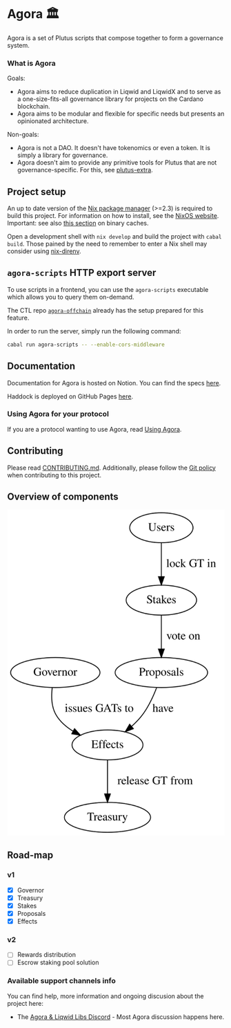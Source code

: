# Agora :classical_building:

Agora is a set of Plutus scripts that compose together to form a governance system.

### What is Agora

Goals:

-   Agora aims to reduce duplication in Liqwid and LiqwidX and to serve as a one-size-fits-all governance library for projects on the Cardano blockchain.
-   Agora aims to be modular and flexible for specific needs but presents an opinionated architecture.

Non-goals:

-   Agora is not a DAO. It doesn't have tokenomics or even a token. It is simply a library for governance.
-   Agora doesn't aim to provide any primitive tools for Plutus that are not governance-specific. For this, see [plutus-extra](https://github.com/Liqwid-Labs/plutus-extra/).

## Project setup

An up to date version of the [Nix package manager](nixos.org) (>=2.3) is required to build this project. For information on how to install, see the [NixOS website](https://nixos.org/download.html). Important: see also [this section](https://github.com/input-output-hk/plutus#nix-advice) on binary caches.

Open a development shell with `nix develop` and build the project with `cabal build`. Those pained by the need to remember to enter a Nix shell may consider using [nix-direnv](https://github.com/nix-community/nix-direnv).

## `agora-scripts` HTTP export server

To use scripts in a frontend, you can use the `agora-scripts` executable which allows you to query them on-demand.

The CTL repo [`agora-offchain`](https://github.com/mlabs-haskell/agora-offchain) already has the setup prepared for this feature.

In order to run the server, simply run the following command:

```sh
cabal run agora-scripts -- --enable-cors-middleware
```

## Documentation

Documentation for Agora is hosted on Notion. You can find the specs [here](https://liqwid.notion.site/e85c09d2c9a542b19aac8dd3d6caa98b?v=d863219cd6a14082a661c4959cabd6e7).

Haddock is deployed on GitHub Pages [here](https://liqwid-labs.github.io/agora/).

### Using Agora for your protocol

If you are a protocol wanting to use Agora, read [Using Agora](https://liqwid.notion.site/Using-Agora-74ceb4a70d024992abd9ff07087013e6).

## Contributing

Please read [CONTRIBUTING.md](./CONTRIBUTING.md). Additionally, please follow the [Git policy](https://liqwid.notion.site/Git-Policy-9a7979b2fd5d4604b6d042b084e7e14f) when contributing to this project.

## Overview of components

<p align="center">
  <img src="/docs/diagrams/gov-overview.svg"/>
</p>

## Road-map

### v1

-   [x] Governor
-   [x] Treasury
-   [x] Stakes
-   [x] Proposals
-   [x] Effects

### v2

-   [ ] Rewards distribution
-   [ ] Escrow staking pool solution

### Available support channels info

You can find help, more information and ongoing discusion about the project here:

- The [Agora & Liqwid Libs Discord](https://discord.gg/yGkjxrYueB) - Most Agora discussion happens here.
